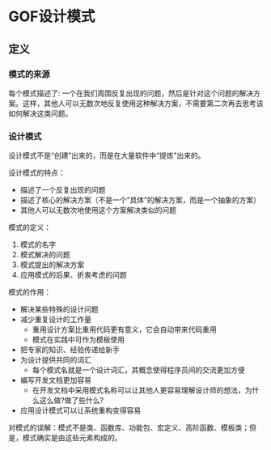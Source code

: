 # GOF设计模式

## 定义

### 模式的来源
每个模式描述了: 一个在我们周围反复出现的问题，然后是针对这个问题的解决方案。这样，其他人可以无数次地反复使用这种解决方案，不需要第二次再去思考该如何解决这类问题。

### 设计模式
设计模式不是“创建”出来的，而是在大量软件中“提炼”出来的。

设计模式的特点：
* 描述了一个反复出现的问题
* 描述了核心的解决方案（不是一个“具体”的解决方案，而是一个抽象的方案）
* 其他人可以无数次地使用这个方案解决类似的问题

模式的定义：
1. 模式的名字
2. 模式解决的问题
3. 模式提出的解决方案
4. 应用模式的后果、折衷考虑的问题

模式的作用：
* 解决某些特殊的设计问题
* 减少重复设计的工作量
  * 重用设计方案比重用代码更有意义，它会自动带来代码重用
  * 模式在实践中可作为模板使用
* 把专家的知识、经验传递给新手
* 为设计提供共同的词汇
  * 每个模式名就是一个设计词汇，其概念使得程序员间的交流更加方便
* 编写开发文档更加容易
  * 在开发文档中采用模式名称可以让其他人更容易理解设计师的想法，为什
么这么做?做了些什么?
* 应用设计模式可以让系统重构变得容易

对模式的误解：模式不是类、函数库、功能包、宏定义、高阶函数、模板类；但是，模式确实是由这些元素构成的。